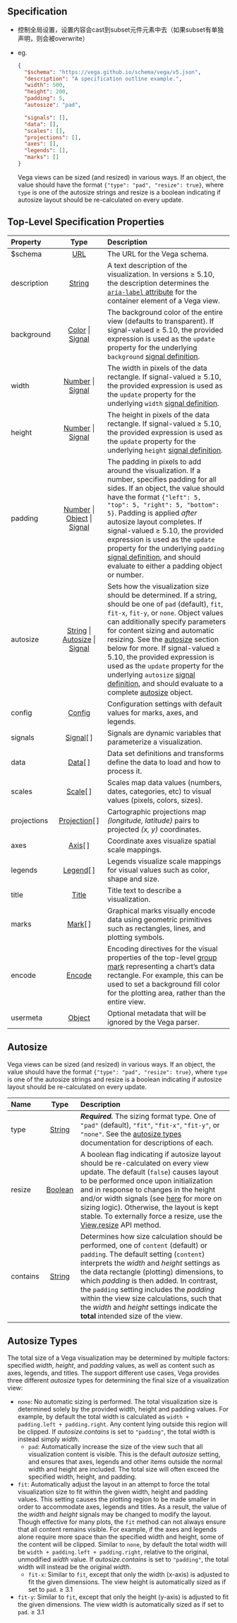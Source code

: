 ## Specification

- 控制全局设置，设置内容会cast到subset元件元素中去（如果subset有单独声明，则会被overwrite）

- eg.

  ```json
  {
    "$schema": "https://vega.github.io/schema/vega/v5.json",
    "description": "A specification outline example.",
    "width": 500,
    "height": 200,
    "padding": 5,
    "autosize": "pad",
  
    "signals": [],
    "data": [],
    "scales": [],
    "projections": [],
    "axes": [],
    "legends": [],
    "marks": []
  }
  ```
  
  Vega views can be sized (and resized) in various ways. If an object, the value should have the format `{"type": "pad", "resize": true}`, where `type` is one of the autosize strings and resize is a boolean indicating if autosize layout should be re-calculated on every update.
## Top-Level Specification Properties

| Property    |                             Type                             | Description                                                  |
| :---------- | :----------------------------------------------------------: | :----------------------------------------------------------- |
| $schema     |      [URL](https://vega.github.io/vega/docs/types/#URL)      | The URL for the Vega schema.                                 |
| description |   [String](https://vega.github.io/vega/docs/types/#String)   | A text description of the visualization. In versions ≥ 5.10, the description determines the [`aria-label` attribute](https://developer.mozilla.org/en-US/docs/Web/Accessibility/ARIA/ARIA_Techniques/Using_the_aria-label_attribute) for the container element of a Vega view. |
| background  | [Color](https://vega.github.io/vega/docs/types/#Color) \| [Signal](https://vega.github.io/vega/docs/types/#Signal) | The background color of the entire view (defaults to transparent). If signal-valued ≥ 5.10, the provided expression is used as the `update` property for the underlying `background` [signal definition](https://vega.github.io/vega/docs/signals). |
| width       | [Number](https://vega.github.io/vega/docs/types/#Number) \| [Signal](https://vega.github.io/vega/docs/types/#Signal) | The width in pixels of the data rectangle. If signal-valued ≥ 5.10, the provided expression is used as the `update` property for the underlying `width` [signal definition](https://vega.github.io/vega/docs/signals). |
| height      | [Number](https://vega.github.io/vega/docs/types/#Number) \| [Signal](https://vega.github.io/vega/docs/types/#Signal) | The height in pixels of the data rectangle. If signal-valued ≥ 5.10, the provided expression is used as the `update` property for the underlying `height` [signal definition](https://vega.github.io/vega/docs/signals). |
| padding     | [Number](https://vega.github.io/vega/docs/types/#Number) \| [Object](https://vega.github.io/vega/docs/types/#Object) \| [Signal](https://vega.github.io/vega/docs/types/#Signal) | The padding in pixels to add around the visualization. If a number, specifies padding for all sides. If an object, the value should have the format `{"left": 5, "top": 5, "right": 5, "bottom": 5}`. Padding is applied *after* autosize layout completes. If signal-valued ≥ 5.10, the provided expression is used as the `update` property for the underlying `padding` [signal definition](https://vega.github.io/vega/docs/signals), and should evaluate to either a padding object or number. |
| autosize    | [String](https://vega.github.io/vega/docs/types/#String) \| [Autosize](https://vega.github.io/vega/docs/specification/#autosize) \| [Signal](https://vega.github.io/vega/docs/types/#Signal) | Sets how the visualization size should be determined. If a string, should be one of `pad` (default), `fit`, `fit-x`, `fit-y`, or `none`. Object values can additionally specify parameters for content sizing and automatic resizing. See the [autosize](https://vega.github.io/vega/docs/specification/#autosize) section below for more. If signal-valued ≥ 5.10, the provided expression is used as the `update` property for the underlying `autosize` [signal definition](https://vega.github.io/vega/docs/signals), and should evaluate to a complete [autosize](https://vega.github.io/vega/docs/specification/#autosize) object. |
| config      |      [Config](https://vega.github.io/vega/docs/config)       | Configuration settings with default values for marks, axes, and legends. |
| signals     |    [Signal](https://vega.github.io/vega/docs/signals)[ ]     | Signals are dynamic variables that parameterize a visualization. |
| data        |       [Data](https://vega.github.io/vega/docs/data)[ ]       | Data set definitions and transforms define the data to load and how to process it. |
| scales      |     [Scale](https://vega.github.io/vega/docs/scales)[ ]      | Scales map data values (numbers, dates, categories, etc) to visual values (pixels, colors, sizes). |
| projections | [Projection](https://vega.github.io/vega/docs/projections)[ ] | Cartographic projections map *(longitude, latitude)* pairs to projected *(x, y)* coordinates. |
| axes        |       [Axis](https://vega.github.io/vega/docs/axes)[ ]       | Coordinate axes visualize spatial scale mappings.            |
| legends     |    [Legend](https://vega.github.io/vega/docs/legends)[ ]     | Legends visualize scale mappings for visual values such as color, shape and size. |
| title       |       [Title](https://vega.github.io/vega/docs/title)        | Title text to describe a visualization.                      |
| marks       |      [Mark](https://vega.github.io/vega/docs/marks)[ ]       | Graphical marks visually encode data using geometric primitives such as rectangles, lines, and plotting symbols. |
| encode      |   [Encode](https://vega.github.io/vega/docs/marks/#encode)   | Encoding directives for the visual properties of the top-level [group mark](https://vega.github.io/vega/docs/marks/group) representing a chart’s data rectangle. For example, this can be used to set a background fill color for the plotting area, rather than the entire view. |
| usermeta    |   [Object](https://vega.github.io/vega/docs/types/#Object)   | Optional metadata that will be ignored by the Vega parser.   |

## Autosize

Vega views can be sized (and resized) in various ways. If an object, the value should have the format `{"type": "pad", "resize": true}`, where `type` is one of the autosize strings and resize is a boolean indicating if autosize layout should be re-calculated on every update.

| Name     |                            Type                            | Description                                                  |
| :------- | :--------------------------------------------------------: | :----------------------------------------------------------- |
| type     |  [String](https://vega.github.io/vega/docs/types/#String)  | ***Required.*** The sizing format type. One of `"pad"` (default), `"fit"`, `"fit-x"`, `"fit-y"`, or `"none"`. See the [autosize types](https://vega.github.io/vega/docs/specification/#autosize-types) documentation for descriptions of each. |
| resize   | [Boolean](https://vega.github.io/vega/docs/types/#Boolean) | A boolean flag indicating if autosize layout should be re-calculated on every view update. The default (`false`) causes layout to be performed once upon initialization and in response to changes in the height and/or width signals (see [here](https://github.com/vega/vega/blob/master/packages/vega-view/src/size.js) for more on sizing logic). Otherwise, the layout is kept stable. To externally force a resize, use the [View.resize](https://vega.github.io/vega/docs/api/view/#view_resize) API method. |
| contains |  [String](https://vega.github.io/vega/docs/types/#String)  | Determines how size calculation should be performed, one of `content` (default) or `padding`. The default setting (`content`) interprets the *width* and *height* settings as the data rectangle (plotting) dimensions, to which *padding* is then added. In contrast, the `padding` setting includes the *padding* within the view size calculations, such that the *width* and *height* settings indicate the **total** intended size of the view. |

  ## Autosize Types

  The total size of a Vega visualization may be determined by multiple factors: specified *width*, *height*, and *padding* values, as well as content such as axes, legends, and titles. The support different use cases, Vega provides three different *autosize* types for determining the final size of a visualization view:

- `none`: No automatic sizing is performed. The total visualization size is determined solely by the provided width, height and padding values. For example, by default the total width is calculated as `width + padding.left + padding.right`. Any content lying outside this region will be clipped. If *autosize.contains* is set to `"padding"`, the total width is instead simply *width*.
  - `pad`: Automatically increase the size of the view such that all visualization content is visible. This is the default *autosize* setting, and ensures that axes, legends and other items outside the normal width and height are included. The total size will often exceed the specified width, height, and padding.
- `fit`: Automatically adjust the layout in an attempt to force the total visualization size to fit within the given width, height and padding values. This setting causes the plotting region to be made smaller in order to accommodate axes, legends and titles. As a result, the value of the *width* and *height* signals may be changed to modify the layout. Though effective for many plots, the `fit` method can not always ensure that all content remains visible. For example, if the axes and legends alone require more space than the specified width and height, some of the content will be clipped. Similar to `none`, by default the total width will be `width + padding.left + padding.right`, relative to the original, unmodified *width* value. If *autosize.contains* is set to `"padding"`, the total width will instead be the original *width*.
  - `fit-x`: Similar to `fit`, except that only the width (x-axis) is adjusted to fit the given dimensions. The view height is automatically sized as if set to `pad`. ≥ 3.1
- `fit-y`: Similar to `fit`, except that only the height (y-axis) is adjusted to fit the given dimensions. The view width is automatically sized as if set to `pad`. ≥ 3.1